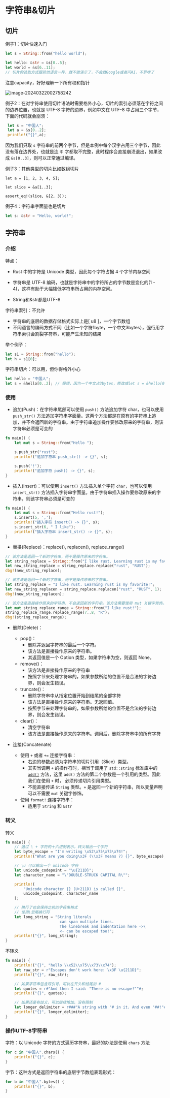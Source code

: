 # 字符串&切片

## 切片

例子1：切片快速入门

```rust
let s = String::from("hello world");

let hello: &str = &s[0..5];
let world = &s[6..11];
// 切片的选取方式跟其他语言一样，就不做演示了，不会就Google或者问AI，不罗嗦了
```

注意capacity，好好理解一下所有权和指针

![image-20240322002758242](README/image-20240322002758242.png)

例子2：在对字符串使用切片语法时需要格外小心，切片的索引必须落在字符之间的边界位置，也就是 UTF-8 字符的边界，例如中文在 UTF-8 中占用三个字节，下面的代码就会崩溃：

```rust
 let s = "中国人";
 let a = &s[0..2];
 println!("{}",a);
```

因为我们只取 `s` 字符串的前两个字节，但是本例中每个汉字占用三个字节，因此没有落在边界处，也就是连 `中` 字都取不完整，此时程序会直接崩溃退出，如果改成 `&s[0..3]`，则可以正常通过编译。

例子3：其他类型的切片比如数组切片

```solidity
let a = [1, 2, 3, 4, 5];

let slice = &a[1..3];

assert_eq!(slice, &[2, 3]);
```

例子4：字符串字面量也是切片

```rust
let s: &str = "Hello, world!";
```

## 字符串

### 介绍

特点：

- Rust 中的字符是 Unicode 类型，因此每个字符占据 4 个字节内存空间

- 字符串是 UTF-8 编码，也就是字符串中的字符所占的字节数是变化的(1 - 4)，这样有助于大幅降低字符串所占用的内存空间。
- String和&str都是UTF-8

字符串索引：不允许

- 字符串的底层的数据存储格式实际上是[ u8 ]，一个字节数组
- 不同语言的编码方式不同（比如一个字符1byte，一个中文3bytes），强行用字符串索引会割裂字符串，可能产生未知的结果

举个例子：

```rust
let s1 = String::from("hello");
let h = s1[0];
```

字符串切片：可以用，但你得格外小心

```rust
let hello = "中国人";
let s = &hello[0..2]; // 报错，因为一个中文占3bytes，修改成let s = &hello[0..3];
```

### 使用

- 追加(Push)：在字符串尾部可以使用 `push()` 方法追加字符 char，也可以使用 `push_str()` 方法追加字符串字面量。这两个方法都是在原有的字符串上追加，并不会返回新的字符串。由于字符串追加操作要修改原来的字符串，则该字符串必须是可变的

```rust
fn main() {
    let mut s = String::from("Hello ");

    s.push_str("rust");
    println!("追加字符串 push_str() -> {}", s);

    s.push('!');
    println!("追加字符 push() -> {}", s);
}
```

- 插入(Insert)：可以使用 `insert()` 方法插入单个字符 `char`，也可以使用 `insert_str()` 方法插入字符串字面量。由于字符串插入操作要修改原来的字符串，则该字符串必须是可变的

```rust
fn main() {
    let mut s = String::from("Hello rust!");
    s.insert(5, ',');
    println!("插入字符 insert() -> {}", s);
    s.insert_str(6, " I like");
    println!("插入字符串 insert_str() -> {}", s);
}
```

- 替换(Replace)：replace(), replacen(), replace_range()

```rust
// 该方法是返回一个新的字符串，而不是操作原来的字符串。
let string_replace = String::from("I like rust. Learning rust is my favorite!");
let new_string_replace = string_replace.replace("rust", "RUST");
dbg!(new_string_replace);

// 该方法是返回一个新的字符串，而不是操作原来的字符串。
let string_replace = "I like rust. Learning rust is my favorite!";
let new_string_replacen = string_replace.replacen("rust", "RUST", 1);
dbg!(new_string_replacen);

// 该方法是直接操作原来的字符串，不会返回新的字符串。该方法需要使用 mut 关键字修饰。
let mut string_replace_range = String::from("I like rust!");
string_replace_range.replace_range(7..8, "R");
dbg!(string_replace_range);
```

- 删除(Delete)：
  - pop()：
    - 删除并返回字符串的最后一个字符。
    - 该方法是直接操作原来的字符串。
    - 其返回值是一个 Option 类型，如果字符串为空，则返回 None。
  - remove()：
    - 该方法是直接操作原来的字符串
    - 按照字节来处理字符串的，如果参数所给的位置不是合法的字符边界，则会发生错误。
  - truncate()：
    - 删除字符串中从指定位置开始到结尾的全部字符
    - 该方法是直接操作原来的字符串。无返回值。
    - 按照字节来处理字符串的，如果参数所给的位置不是合法的字符边界，则会发生错误。
  - clear()：
    - 清空字符串
    - 该方法是直接操作原来的字符串。调用后，删除字符串中的所有字符

- 连接(Concatenate)
  - 使用 `+` 或者 `+=` 连接字符串：
    - 右边的参数必须为字符串的切片引用（Slice）类型。
    - 其实当调用 `+` 的操作符时，相当于调用了 `std::string` 标准库中的 [`add()`](https://doc.rust-lang.org/std/string/struct.String.html#method.add) 方法，这里 `add()` 方法的第二个参数是一个引用的类型。因此我们在使用 `+` 时， 必须传递切片引用类型。
    - 不能直接传递 `String` 类型。`+` 是返回一个新的字符串，所以变量声明可以不需要 `mut` 关键字修饰。
  - 使用 `format!` 连接字符串：
    - 适用于 `String` 和 `&str`

### 转义

转义

```rust
fn main() {
    // 通过 \ + 字符的十六进制表示，转义输出一个字符
    let byte_escape = "I'm writing \x52\x75\x73\x74!";
    println!("What are you doing\x3F (\\x3F means ?) {}", byte_escape);

    // \u 可以输出一个 unicode 字符
    let unicode_codepoint = "\u{211D}";
    let character_name = "\"DOUBLE-STRUCK CAPITAL R\"";

    println!(
        "Unicode character {} (U+211D) is called {}",
        unicode_codepoint, character_name
    );

    // 换行了也会保持之前的字符串格式
    // 使用\忽略换行符
    let long_string = "String literals
                        can span multiple lines.
                        The linebreak and indentation here ->\
                        <- can be escaped too!";
    println!("{}", long_string);
}
```

不转义

```rust
fn main() {
    println!("{}", "hello \\x52\\x75\\x73\\x74");
    let raw_str = r"Escapes don't work here: \x3F \u{211D}";
    println!("{}", raw_str);

    // 如果字符串包含双引号，可以在开头和结尾加 #
    let quotes = r#"And then I said: "There is no escape!""#;
    println!("{}", quotes);

    // 如果还是有歧义，可以继续增加，没有限制
    let longer_delimiter = r###"A string with "# in it. And even "##!"###;
    println!("{}", longer_delimiter);
}
```

### 操作UTF-8字符串

字符：以 Unicode 字符的方式遍历字符串，最好的办法是使用 `chars` 方法

```rust
for c in "中国人".chars() {
    println!("{}", c);
}
```

字节：这种方式是返回字符串的底层字节数组表现形式：

```rust
for b in "中国人".bytes() {
    println!("{}", b);
}
```

















